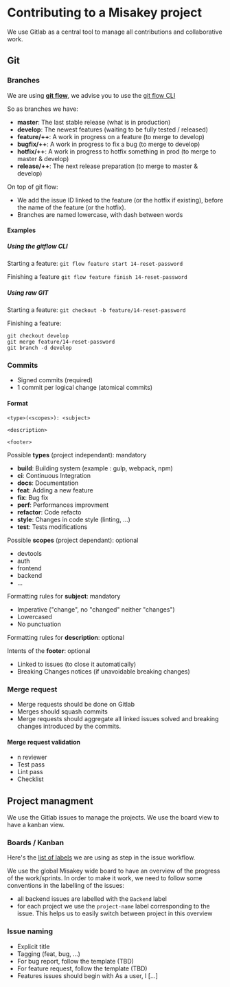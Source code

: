 # Contributing to a Misakey project

We use Gitlab as a central tool to manage all contributions and collaborative work.

## Git

### Branches

We are using **[git flow](https://nvie.com/img/git-model@2x.png)**, we advise you to use the [git flow CLI](https://danielkummer.github.io/git-flow-cheatsheet/)

So as branches we have:
- **master**: The last stable release (what is in production)
- **develop**: The newest features (waiting to be fully tested / released)
- **feature/++**: A work in progress on a feature (to merge to develop)
- **bugfix/++**: A work in progress to fix a bug (to merge to develop)
- **hotfix/++**: A work in progress to hotfix something in prod (to merge to master & develop)
- **release/++**: The next release preparation (to merge to master & develop)

On top of git flow:
- We add the issue ID linked to the feature (or the hotfix if existing), before the name of the feature (or the hotfix).
- Branches are named lowercase, with dash between words

#### Examples

##### Using the gitflow CLI

Starting a feature: `git flow feature start 14-reset-password`

Finishing a feature `git flow feature finish 14-reset-password`

##### Using raw GIT

Starting a feature: `git checkout -b feature/14-reset-password`

Finishing a feature: 
```
git checkout develop
git merge feature/14-reset-password
git branch -d develop
```

### Commits

- Signed commits (required)
- 1 commit per logical change (atomical commits)

#### Format

```
<type>(<scopes>): <subject>

<description>

<footer>
```

Possible **types** (project independant): mandatory
- **build**: Building system (example : gulp, webpack, npm)
- **ci**: Continuous Integration 
- **docs**: Documentation
- **feat**: Adding a new feature
- **fix**: Bug fix
- **perf**: Performances improvment
- **refactor**: Code refacto
- **style**: Changes in code style (linting, ...)
- **test**: Tests modifications

Possible **scopes** (project dependant): optional
- devtools
- auth
- frontend
- backend
- ...

Formatting rules for **subject**: mandatory
- Imperative ("change", no "changed" neither "changes")
- Lowercased
- No punctuation

Formatting rules for **description**: optional

Intents of the **footer**: optional
- Linked to issues (to close it automatically)
- Breaking Changes notices (if unavoidable breaking changes)

### Merge request

- Merge requests should be done on Gitlab
- Merges should squash commits
- Merge requests should aggregate all linked issues solved and breaking changes introduced by the commits.

#### Merge request validation

- n reviewer
- Test pass
- Lint pass
- Checklist

## Project managment

We use the Gitlab issues to manage the projects.
We use the board view to have a kanban view.


### Boards / Kanban

Here's the [list of labels](https://gitlab.com/Misakey/contributing/labels) we are using as step in the issue workflow.

We use the global Misakey wide board to have an overview of the progress of the work/sprints.
In order to make it work, we need to follow some conventions in the labelling of the issues:
- all backend issues are labelled with the `Backend` label
- for each project we use the `project-name` label corresponding to the issue. This helps us to easily switch between project in this overview

### Issue naming

- Explicit title
- Tagging (feat, bug, ...)
- For bug report, follow the template (TBD)
- For feature request, follow the template (TBD)
- Features issues should begin with As a user, I [...]